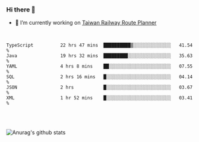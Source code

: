### Hi there 👋

- 🔭 I’m currently working on [Taiwan Railway Route Planner](https://github.com/Taiwan-Railway-Route-Planner)

<br/>

<!--START_SECTION:waka-->

```text
TypeScript          22 hrs 47 mins  ██████████▒░░░░░░░░░░░░░░   41.54 %
Java                19 hrs 32 mins  █████████░░░░░░░░░░░░░░░░   35.63 %
YAML                4 hrs 8 mins    ██░░░░░░░░░░░░░░░░░░░░░░░   07.55 %
SQL                 2 hrs 16 mins   █░░░░░░░░░░░░░░░░░░░░░░░░   04.14 %
JSON                2 hrs           █░░░░░░░░░░░░░░░░░░░░░░░░   03.67 %
XML                 1 hr 52 mins    █░░░░░░░░░░░░░░░░░░░░░░░░   03.41 %
```

<!--END_SECTION:waka-->

<br/>
<br/>

![Anurag's github stats](https://github-readme-stats.vercel.app/api?username=DepickereSven&show_icons=true&theme=tokyonight)



<!--
**DepickereSven/DepickereSven** is a ✨ _special_ ✨ repository because its `README.md` (this file) appears on your GitHub profile.

Here are some ideas to get you started:

- 🔭 I’m currently working on ...
- 🌱 I’m currently learning ...
- 👯 I’m looking to collaborate on ...
- 🤔 I’m looking for help with ...
- 💬 Ask me about ...
- 📫 How to reach me: ...
- 😄 Pronouns: ...
- ⚡ Fun fact: ...
-->

